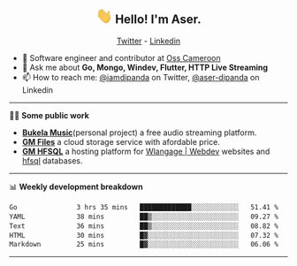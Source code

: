 <h2 align="center"> <img src="https://github.com/gabriel-TheCode/gabriel-TheCode/blob/master/gifs/Hi.gif" width="30px"> Hello! I'm Aser.</h2>
<p align="center">
  <a href="https://twitter.com/iamdipanda">Twitter</a> - 
  <a href="https://www.linkedin.com/in/aser-dipanda/">Linkedin</a>
</p>


- 🔭 Software engineer and contributor at [Oss Cameroon](https://github.com/osscameroon)
- 💬 Ask me about **Go, Mongo, Windev, Flutter, HTTP Live Streaming**
- 📫 How to reach me: [@iamdipanda](https://twitter.com/iamdipanda) on Twitter, [@aser-dipanda](https://www.linkedin.com/in/aser-dipanda/) on Linkedin

-------

👨‍💻 **Some public work**

- **[Bukela Music](https://music.bukela.co)**(personal project) a free audio streaming platform. 
- **[GM Files](https://gamesmania.io)** a cloud storage service with afordable price.
- **[GM HFSQL](https://gamesmania.io)** a hosting platform for [Wlangage | Webdev](https://pcsoft.fr/webdev/index.html) websites and [hfsql](https://pcsoft.fr/accueilpub/hfsql.htm) databases.
-------

📊 **Weekly development breakdown**

<!--START_SECTION:waka-->

```txt
Go               3 hrs 35 mins   █████████████░░░░░░░░░░░░   51.41 %
YAML             38 mins         ██▒░░░░░░░░░░░░░░░░░░░░░░   09.27 %
Text             36 mins         ██▒░░░░░░░░░░░░░░░░░░░░░░   08.82 %
HTML             30 mins         █▓░░░░░░░░░░░░░░░░░░░░░░░   07.32 %
Markdown         25 mins         █▓░░░░░░░░░░░░░░░░░░░░░░░   06.06 %
```

<!--END_SECTION:waka-->

-------
